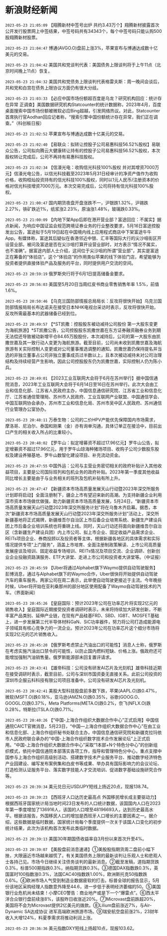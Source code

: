 # 新浪财经新闻
`2023-05-23 21:05:09` 【翔腾新材中签号出炉 共约3.43万个】翔腾新材披露首次公开发行股票网上中签结果，中签号码共有34343个，每个中签号码只能认购500股翔腾新材股票。

`2023-05-23 21:04:47` 博通(AVGO.O)盘前上涨3%，苹果宣布与博通达成数十亿美元的交易。

`2023-05-23 21:04:42` 美国共和党谈判代表：美国债务上限谈判将于上午11点（北京时间晚上11点）恢复。

`2023-05-23 21:04:32` 美国共和党债务上限谈判代表格雷夫斯：周一晚间会谈后，共和党和白宫在债务上限协议方面仍有很大分歧。

`2023-05-23 21:03:33` 【必应中国市场份额超百度是乌龙？研究机构回应：统计存在异常 正调查】美国数据研究机构Statcounter的统计数据称，2023年4月，百度桌面搜索中国市场份额被微软必应Bing超越，引发网络热议。对此，Statcounter首席执行官Aodhan回应记者称，“搜索引擎中国份额统计存在异常，我们正在调查。”（科创板日报）

`2023-05-23 21:02:52` 苹果宣布与博通达成数十亿美元的交易。

`2023-05-23 21:02:40` 【易联众：拟转让控股子公司易惠科技56.52%股权】易联众公告，公司拟向腾云大健康转让持有的控股子公司易惠科技56.52%股权，本次股权转让完成后，公司不再持有易惠科技股权。

`2023-05-23 21:02:34` 【信濠光电：收购信光科技100%股权 并对其增资7000万元】信濠光电公告，以信光科技截至2023年5月31日经审计的净资产值作为收购价格，收购桓灿投资持有的信光科技100%股权，同时以1元人民币/注册资本的价格对信光科技增资7000万元。本次交易完成后，公司将持有信光科技100%股权。

`2023-05-23 21:00:47` 国内期货夜盘开盘涨跌不一，沪银跌1.32%，沪锡跌2.27%，铁矿跌近1%，纸浆涨2.23%，原油涨1.48%，玻璃跌0.33%。

`2023-05-23 21:00:09` 【内地下架App后即在港开营业部？富途回应：不属实】据点新闻，为响应中国证监会规范跨境证券业务的行业整改要求，5月16日富途控股发出公告，富途拟于5月19日起在中国境内线上应用程式商店中下架富途牛牛App。有媒体称，富途其后疑似在香港邻近中银、汇丰等国际大行的尖沙咀街区开设营业部。被问及富途是否在尖沙咀打算开设营业部时，对方表示“情况不属实，也不准确”。据富途内部人士介绍，这间位于尖沙咀的所谓“营业部”，其实是富途正在筹备的“体验店”。这个“体验店”的作用类似苹果的线下体验门店，希望能够为投资者提供直接体验产品及服务的平台，同时提供用户交流的空间。

`2023-05-23 20:59:19` 俄罗斯央行将于6月1日提高储备金要求。

`2023-05-23 20:56:03` 美国至5月20日当周红皮书商业零售销售年率 1.5%，前值1.6%。

`2023-05-23 20:50:46` 【乌克兰国防部情报总局局长：反攻将很快开始】乌克兰国防部情报局局长布达诺夫在接受日本NHK电视台采访时表示，反攻将很快开始，反攻所需最基本的武器储备已经到位。

`2023-05-23 20:49:57` 【*ST凯撒：控股股东被动减持公司股份 第一大股东变更为海航旅游】*ST凯撒公告，公司控股股东凯撒世嘉在东方证券融资融券业务到期无法偿还导致被动新增平仓84.65万股股份，本次减持后，公司的第一大股东由凯撒世嘉及其一致行动人变更为海航旅游。截至目前，公司尚未收到凯撒世嘉及海航旅游有关实际控制人变更或对公司董事推选调整的通知。凯撒世嘉仍保持提名并当选的非独立董事占公司非独立董事成员过半数以上，且本次被动减持未对公司治理结构及持续经营产生影响，因此公司控股股东仍为凯撒世嘉，实际控制人仍为陈小兵。

`2023-05-23 20:49:01` 【2023工业互联网大会将于6月在苏州举行】据中国信通院消息，2023年工业互联网大会将于6月14日至16日在苏州举行。此次大会由工业和信息化部、江苏省人民政府主办，中国信息通信研究院、江苏省工业和信息化厅、江苏省通信管理局、苏州市人民政府、工业互联网产业联盟、中国通信学会、中国互联网协会承办，苏州市工业和信息化局、苏州市吴中区人民政府、苏州通信行业管理办公室协办。

`2023-05-23 20:48:11` 万泰生物：公司的二价HPV产能优先保障国内市场需求，摩洛哥、尼泊尔、泰国和刚果（金）亦有询单沟通，具体订单正在接洽中，目前出口产生的相关收入所占的比重较小。

`2023-05-23 20:48:02` 【罗牛山：拟定增募资不超过17.96亿元】罗牛山公告，拟定增募资不超过17.96亿元，用于罗牛山琼海种猪场项目、收购子公司少数股东股权及建设养殖基地、罗牛山数智化建设项目、补充流动资金。

`2023-05-23 20:47:55` 中国外运：公司与主营业务密切相关的政府补贴计入其他收益项目，主要是公司国际班列和包机业务的政府补贴。2023年第一季度其他收益同比增长主要是由于与业务相关的班列及包机补贴有所上升。

`2023-05-23 20:47:47` 【新疆资本市场高质量发展天山行动暨2023年深交所服务计划即将启动】全面注册制下，疆企上市有望迎来新的高潮。为支持新疆企业利用深市资本市场做优做强，助力新疆资本市场高质量发展，5月24日，“新疆资本市场高质量发展天山行动暨2023年深交所服务计划”将在乌鲁木齐启幕。据悉，本次“新疆资本市场高质量发展天山行动暨2023年深交所服务计划”活动上，深交所新疆基地将正式揭牌，新疆维吾尔自治区上市后备企业培育系统、新疆生产建设兵团上市后备企业培训系统也将重磅上线。同时，天山行动还将面向新疆维吾尔自治区（含新疆生产建设兵团）内上市公司、拟上市企业、固定收益产品需求企业、REITs项目企业、券商投顾以及投资者等主体，根据新疆各地区的具体需求和实际情况提供专项“上门服务”，涵盖上市培育、全面注册制政策解读、上市公司高质量发展座谈及培训、固定收益专场培训、REITs情况及项目交流、企业调研、创新创业企业投融资路演服务、ETF大讲堂、走进上市公司和投资者大讲堂等。（中证报）

`2023-05-23 20:45:59` 【Uber将通过Alphabet旗下Waymo提供自动驾驶服务】彭博消息，通过与Alphabet旗下的Waymo合作，Uber很快将开始提供自动驾驶汽车的乘车服务。两家公司在周二表示，此举使自动驾驶更接近于主流。今年晚些时候，Uber将开始在亚利桑那州的部分地区使用配备了Waymo自动驾驶技术的汽车。（界面新闻）

`2023-05-23 20:45:26` 【皇庭国际：预计2023年公司在功率芯片将实现2亿元的销售收入】皇庭国际近期接受投资者调研时表示，未来将持续加大研发创新，不断丰富产品类别、延伸产业链，在现有产品硅基FRD、SBD、IGBT、MOSFET基础上，进一步发展第三代半导体材料GaN、SiC功率器件，努力将公司打造成能源电子领域具有核心竞争力的一流企业。预计2023年公司在功率芯片这个细分市场将实现2亿元的芯片销售收入。

`2023-05-23 20:45:20` 【俄罗斯考虑禁止汽油出口的可能性】消息人士称，俄罗斯在考虑实施汽油出口禁令的可能性，以防止国内燃料短缺、价格上涨。俄政府还可能增加强制汽油销售量。俄罗斯能源部未回复置评请求。

`2023-05-23 20:43:41` 【雄帝科技：公司没有研发AI芯片及光刻机】雄帝科技近期在接受调研时表示，截至目前，公司与深圳市国资委无直接关系。此前公司投资的深圳市企服云科科技有限公司项目准备中。公司没有研发AI芯片及光刻机。

`2023-05-23 20:42:41` 美股大型科技股盘前多数下跌，苹果(AAPL.O)跌0.47%，微软(MSFT.O)跌0.18%，亚马逊(AMZN.O)跌0.35%，谷歌(GOOG.O、GOOGL.O)跌0.37%，Meta Platforms(META.O)跌0.2%，奈飞(NFLX.O)跌0.28%，特斯拉(TSLA.O)跌0.71%。

`2023-05-23 20:40:26` 【“中国-上海合作组织大数据合作中心”正式启用】中国信通院CAICT官微消息，5月23日，“中国—上海合作组织大数据合作中心”在由工业和信息化部、上海合作组织秘书处联合主办，中国信息通信研究院和新疆克拉玛依市人民政府联合承办的“中国-上海合作组织数字技术合作发展论坛”上正式启用。“中国-上海合作组织大数据合作中心”采取“1本部+N个特色分中心”的创新组织模式，依托中国信通院本部落实各项工作，指导和管理特色分中心，重点支撑中国参与上海合作组织高级别活动、搭建数字技术产业服务平台、推动数字经济特色产业园建设、编写发布案例集和白皮书等成果、举办具有国际影响力的会议论坛、打造检测认证服务平台、落实数字技能人才交流培训、促进数字基础设施研究合作等。

`2023-05-23 20:39:34` 美元兑日元USD/JPY短线上扬近20点，现报138.74。

`2023-05-23 20:39:23` 【西班牙人口达历史最高点 外国移民增长成主要驱动力】根据西班牙国家统计局当地时间23日发布的人口统计数据，该国国内人口在2023年第一季度增加了136916人，该国的人口增至48196693人，达到历史最高水平。根据该报告，外国移民人口的增加是西班牙人口增长的主要因素之一。据介绍，这些数据是临时数据，国家统计局每个季度提供一次关于该国人口变化的初步统计结果，此次为该机构首次发布此类临时数据。

`2023-05-23 20:39:13` 美国30年期国债收益率自3月份以来首次升至4%。

`2023-05-23 20:39:07` 【美股盘前消息速递】①美股股指期货周二盘前小幅下挫，大限逼近市场越来越慌了。有关美国债务上限的最新谈判让乐观人士和悲观人士各持己见。市场今日继续关注债务谈判的最新消息。②截至发稿，道指期货跌0.3%，标普500期指跌0.3%，纳指期货跌0.3%。③德国DAX指数跌0.3%，英国富时100指数涨0.3%，法国CAC40指数跌1.00%，欧洲斯托克50指数跌0.6%。④欧洲市场人气受到制造业数据疲软的打击。标普全球的报告显示，5月份该地区采购经理人指数意外降至44.6，进一步低于表明经济萎缩的50。⑤美国银行业危机尚未结束！小摩CEO警告：商业地产或是下一个“爆雷点”。⑥西太平洋合众银行盘前续涨8%，该股昨日收涨近20%。⑦Microvast盘前跌超20%，美国将不会为Microvast提供2亿美元的拨款。⑧Lilium盘前涨近7%，与Air-Dynamic SA达成协议 进军高端欧洲旅游市场。⑨瑞安航空盘前涨2%，23财年收入大增124%，料夏季需求将推动利润上涨。

`2023-05-23 20:36:36` 美元指数DXY短线上扬超10点，现报103.62。

